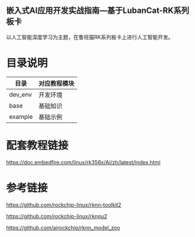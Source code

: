 ## 嵌入式AI应用开发实战指南—基于LubanCat-RK系列板卡

以人工智能深度学习为主题，在鲁班猫RK系列板卡上进行人工智能开发。

# 目录说明

| 目录               | 对应教程模块                       |
| ------------------ | --------------------------------- |
| dev_env            | 开发环境                          |
| base               | 基础知识                         |
| example            | 基础示例                         |


# 配套教程链接

https://doc.embedfire.com/linux/rk356x/Ai/zh/latest/index.html


# 参考链接

https://github.com/rockchip-linux/rknn-toolkit2

https://github.com/rockchip-linux/rknpu2

https://github.com/airockchip/rknn_model_zoo
